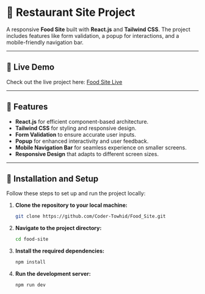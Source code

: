 # 🍴 Restaurant Site Project

A responsive **Food Site** built with **React.js** and **Tailwind CSS**. The project includes features like form validation, a popup for interactions, and a mobile-friendly navigation bar.

---

## 🔗 Live Demo

Check out the live project here: [Food Site Live](https://food-site-swart.vercel.app/)

---

## 🚀 Features

- **React.js** for efficient component-based architecture.
- **Tailwind CSS** for styling and responsive design.
- **Form Validation** to ensure accurate user inputs.
- **Popup** for enhanced interactivity and user feedback.
- **Mobile Navigation Bar** for seamless experience on smaller screens.
- **Responsive Design** that adapts to different screen sizes.

---

## 📂 Installation and Setup

Follow these steps to set up and run the project locally:

1. **Clone the repository to your local machine:**
   ```bash
   git clone https://github.com/Coder-Towhid/Food_Site.git
2. **Navigate to the project directory:**
   ```bash
   cd food-site

3. **Install the required dependencies:**
   ```bash
   npm install

3. **Run the development server:**
   ```bash
   npm run dev

